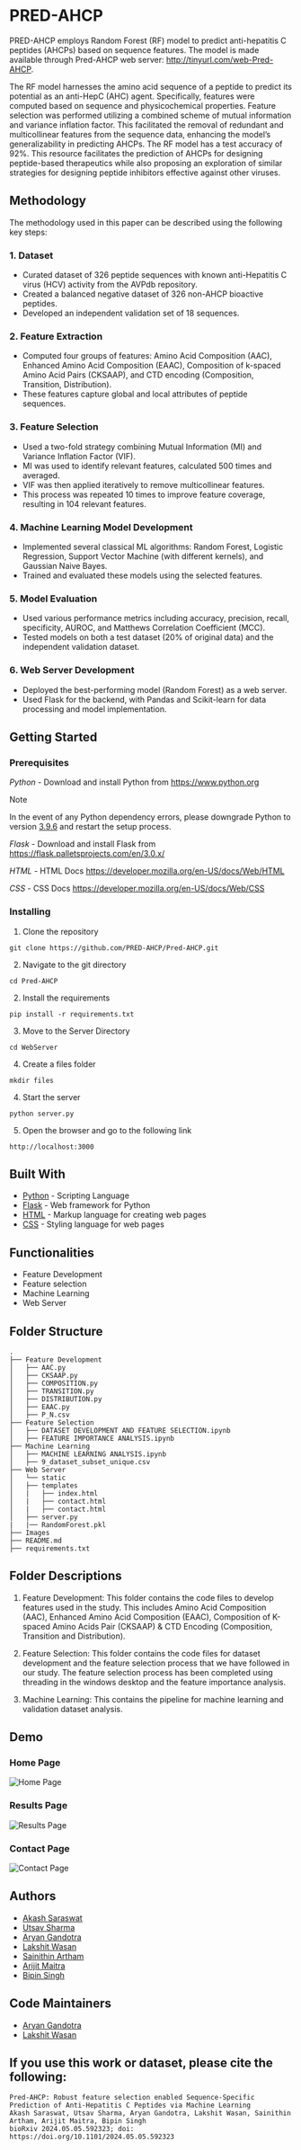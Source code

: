 # PRED-AHCP

PRED-AHCP employs Random Forest (RF) model to predict anti-hepatitis C peptides (AHCPs) based on sequence features. The model is made available through Pred-AHCP web server: http://tinyurl.com/web-Pred-AHCP.

The RF model harnesses the amino acid sequence of a peptide to predict its potential as an anti-HepC (AHC) agent. Specifically, features were computed based on sequence and physicochemical properties. Feature selection was performed utilizing a combined scheme of mutual information and variance inflation factor. This facilitated the removal of redundant and multicollinear features from the sequence data, enhancing the model’s generalizability in predicting AHCPs. The RF model has a test accuracy of 92%. This resource facilitates the prediction of AHCPs for designing peptide-based therapeutics while also proposing an exploration of similar strategies for designing peptide inhibitors effective against other viruses.


## Methodology

The methodology used in this paper can be described using the following key steps:

### 1. Dataset

- Curated dataset of 326 peptide sequences with known anti-Hepatitis C virus (HCV) activity from the AVPdb repository.
- Created a balanced negative dataset of 326 non-AHCP bioactive peptides.
- Developed an independent validation set of 18 sequences.


### 2. Feature Extraction

- Computed four groups of features: Amino Acid Composition (AAC), Enhanced Amino Acid Composition (EAAC), Composition of k-spaced Amino Acid Pairs (CKSAAP), and CTD encoding (Composition, Transition, Distribution).
- These features capture global and local attributes of peptide sequences.


### 3. Feature Selection

- Used a two-fold strategy combining Mutual Information (MI) and Variance Inflation Factor (VIF).
- MI was used to identify relevant features, calculated 500 times and averaged.
- VIF was then applied iteratively to remove multicollinear features.
- This process was repeated 10 times to improve feature coverage, resulting in 104 relevant features.


### 4. Machine Learning Model Development

- Implemented several classical ML algorithms: Random Forest, Logistic Regression, Support Vector Machine (with different kernels), and Gaussian Naive Bayes.
- Trained and evaluated these models using the selected features.


### 5. Model Evaluation

- Used various performance metrics including accuracy, precision, recall, specificity, AUROC, and Matthews Correlation Coefficient (MCC).
- Tested models on both a test dataset (20% of original data) and the independent validation dataset.


### 6. Web Server Development

- Deployed the best-performing model (Random Forest) as a web server.
- Used Flask for the backend, with Pandas and Scikit-learn for data processing and model implementation.


## Getting Started

### Prerequisites

_Python_ - Download and install Python from https://www.python.org

> [!NOTE]
> In the event of any Python dependency errors, please downgrade Python to version [3.9.6](https://www.python.org/downloads/release/python-396/) and restart the setup process.

_Flask_ - Download and install Flask from https://flask.palletsprojects.com/en/3.0.x/

_HTML_ - HTML Docs https://developer.mozilla.org/en-US/docs/Web/HTML

_CSS_ - CSS Docs https://developer.mozilla.org/en-US/docs/Web/CSS

### Installing

1. Clone the repository

```
git clone https://github.com/PRED-AHCP/Pred-AHCP.git
```
2. Navigate to the git directory
```
cd Pred-AHCP
```
2. Install the requirements

```
pip install -r requirements.txt
```

3. Move to the Server Directory
```
cd WebServer
```

4. Create a files folder

```
mkdir files
```

4. Start the server
```
python server.py
```

5. Open the browser and go to the following link
```
http://localhost:3000
```

## Built With

- [Python](https://www.python.org) - Scripting Language
- [Flask](https://flask.palletsprojects.com/en/3.0.x/) - Web framework for Python
- [HTML](https://developer.mozilla.org/en-US/docs/Web/HTML) - Markup language for creating web pages
- [CSS](https://developer.mozilla.org/en-US/docs/Web/CSS) - Styling language for web pages


## Functionalities

- Feature Development
- Feature selection
- Machine Learning
- Web Server

## Folder Structure

```
.
├── Feature Development
│   ├── AAC.py
│   ├── CKSAAP.py
│   ├── COMPOSITION.py
│   ├── TRANSITION.py
│   ├── DISTRIBUTION.py
│   ├── EAAC.py
│   ├── P_N.csv
├── Feature Selection
│   ├── DATASET DEVELOPMENT AND FEATURE SELECTION.ipynb
│   ├── FEATURE IMPORTANCE ANALYSIS.ipynb
├── Machine Learning
│   ├── MACHINE LEARNING ANALYSIS.ipynb
│   ├── 9_dataset_subset_unique.csv
├── Web Server
│   └── static
│   ├── templates
│   |   ├── index.html
│   |   ├── contact.html
│   |   ├── contact.html
│   ├── server.py
|   |── RandomForest.pkl
├── Images
├── README.md
├── requirements.txt

```

## Folder Descriptions

1. Feature Development: This folder contains the code files to develop features used in the study. This includes Amino Acid Composition (AAC), Enhanced Amino Acid Composition (EAAC), Composition of K-spaced Amino Acids Pair (CKSAAP) & CTD Encoding (Composition, Transition and Distribution).

2. Feature Selection: This folder contains the code files for dataset development and the feature selection process that we have followed in our study. The feature selection process has been completed using threading in the windows desktop and the feature importance analysis.

3. Machine Learning: This contains the pipeline for machine learning and validation dataset analysis.


## Demo

### Home Page

![Home Page](./Images/Home%20Page.png)

### Results Page

![Results Page](./Images/Results%20Page.png)

### Contact Page

![Contact Page](./Images/Contact%20Page.png)


## Authors

- [Akash Saraswat](https://orcid.org/0000-0001-7662-1477)
- [Utsav Sharma]()
- [Aryan Gandotra](https://orcid.org/0009-0004-1701-4721)
- [Lakshit Wasan](https://orcid.org/0009-0002-5112-9720)
- [Sainithin Artham]()
- [Arijit Maitra](https://orcid.org/0000-0003-4487-671X)
- [Bipin Singh](https://orcid.org/0000-0002-8104-0076)


## Code Maintainers
- [Aryan Gandotra](https://github.com/AryanGandotra)
- [Lakshit Wasan](https://github.com/lakshitwasan)

## If you use this work or dataset, please cite the following:

```
Pred-AHCP: Robust feature selection enabled Sequence-Specific Prediction of Anti-Hepatitis C Peptides via Machine Learning
Akash Saraswat, Utsav Sharma, Aryan Gandotra, Lakshit Wasan, Sainithin Artham, Arijit Maitra, Bipin Singh
bioRxiv 2024.05.05.592323; doi: https://doi.org/10.1101/2024.05.05.592323
```

